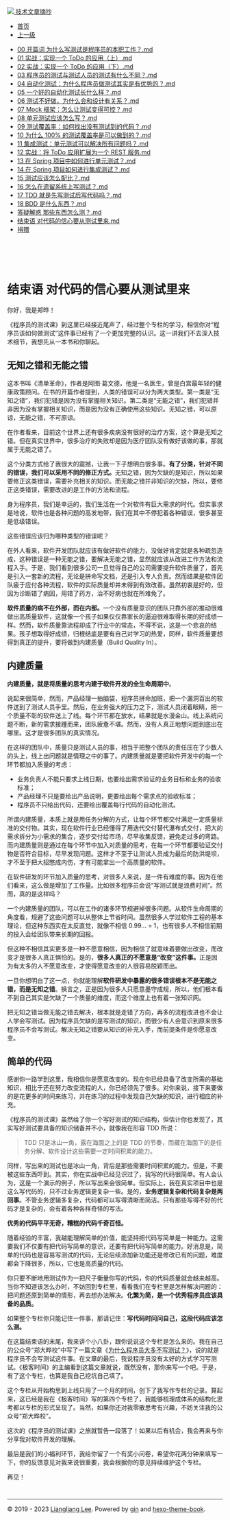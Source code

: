 <!DOCTYPE html>

<html xmlns="http://www.w3.org/1999/xhtml">
<head>
<head>
<meta content="text/html; charset=utf-8" http-equiv="Content-Type"/>
<meta content="width=device-width, initial-scale=1, maximum-scale=1.0, user-scalable=no" name="viewport"/>
<meta content="zh-cn" http-equiv="content-language"/>
<meta content="结束语 对代码的信心要从测试里来" name="description"/>
<link href="/static/favicon.png" rel="icon"/>
<title>结束语 对代码的信心要从测试里来 </title>
<link href="/static/index.css" rel="stylesheet"/>
<link href="/static/highlight.min.css" rel="stylesheet"/>
<script src="/static/highlight.min.js"></script>
<meta content="Hexo 4.2.0" name="generator"/>

</head>
<body>
<div class="book-container">
<div class="book-sidebar">
<div class="book-brand">
<a href="/">
<img src="/static/favicon.png"/>
<span>技术文章摘抄</span>
</a>
</div>
<div class="book-menu uncollapsible">
<ul class="uncollapsible">
<li><a class="current-tab" href="/">首页</a></li>
<li><a href="../">上一级</a></li>
</ul>
<ul class="uncollapsible">
<li>
<a class="menu-item" href="/%e4%b8%93%e6%a0%8f/%e7%a8%8b%e5%ba%8f%e5%91%98%e7%9a%84%e6%b5%8b%e8%af%95%e8%af%be/00%20%e5%bc%80%e7%af%87%e8%af%8d%20%e4%b8%ba%e4%bb%80%e4%b9%88%e5%86%99%e6%b5%8b%e8%af%95%e6%98%af%e7%a8%8b%e5%ba%8f%e5%91%98%e7%9a%84%e6%9c%ac%e8%81%8c%e5%b7%a5%e4%bd%9c%ef%bc%9f.md" id="00 开篇词 为什么写测试是程序员的本职工作？.md">00 开篇词 为什么写测试是程序员的本职工作？.md</a>
</li>
<li>
<a class="menu-item" href="/%e4%b8%93%e6%a0%8f/%e7%a8%8b%e5%ba%8f%e5%91%98%e7%9a%84%e6%b5%8b%e8%af%95%e8%af%be/01%20%e5%ae%9e%e6%88%98%ef%bc%9a%e5%ae%9e%e7%8e%b0%e4%b8%80%e4%b8%aa%20ToDo%20%e7%9a%84%e5%ba%94%e7%94%a8%ef%bc%88%e4%b8%8a%ef%bc%89.md" id="01 实战：实现一个 ToDo 的应用（上）.md">01 实战：实现一个 ToDo 的应用（上）.md</a>
</li>
<li>
<a class="menu-item" href="/%e4%b8%93%e6%a0%8f/%e7%a8%8b%e5%ba%8f%e5%91%98%e7%9a%84%e6%b5%8b%e8%af%95%e8%af%be/02%20%e5%ae%9e%e6%88%98%ef%bc%9a%e5%ae%9e%e7%8e%b0%e4%b8%80%e4%b8%aa%20ToDo%20%e7%9a%84%e5%ba%94%e7%94%a8%ef%bc%88%e4%b8%8b%ef%bc%89.md" id="02 实战：实现一个 ToDo 的应用（下）.md">02 实战：实现一个 ToDo 的应用（下）.md</a>
</li>
<li>
<a class="menu-item" href="/%e4%b8%93%e6%a0%8f/%e7%a8%8b%e5%ba%8f%e5%91%98%e7%9a%84%e6%b5%8b%e8%af%95%e8%af%be/03%20%e7%a8%8b%e5%ba%8f%e5%91%98%e7%9a%84%e6%b5%8b%e8%af%95%e4%b8%8e%e6%b5%8b%e8%af%95%e4%ba%ba%e5%91%98%e7%9a%84%e6%b5%8b%e8%af%95%e6%9c%89%e4%bb%80%e4%b9%88%e4%b8%8d%e5%90%8c%ef%bc%9f.md" id="03 程序员的测试与测试人员的测试有什么不同？.md">03 程序员的测试与测试人员的测试有什么不同？.md</a>
</li>
<li>
<a class="menu-item" href="/%e4%b8%93%e6%a0%8f/%e7%a8%8b%e5%ba%8f%e5%91%98%e7%9a%84%e6%b5%8b%e8%af%95%e8%af%be/04%20%e8%87%aa%e5%8a%a8%e5%8c%96%e6%b5%8b%e8%af%95%ef%bc%9a%e4%b8%ba%e4%bb%80%e4%b9%88%e7%a8%8b%e5%ba%8f%e5%91%98%e5%81%9a%e6%b5%8b%e8%af%95%e5%85%b6%e5%ae%9e%e6%98%af%e6%9c%89%e4%bc%98%e5%8a%bf%e7%9a%84%ef%bc%9f.md" id="04 自动化测试：为什么程序员做测试其实是有优势的？.md">04 自动化测试：为什么程序员做测试其实是有优势的？.md</a>
</li>
<li>
<a class="menu-item" href="/%e4%b8%93%e6%a0%8f/%e7%a8%8b%e5%ba%8f%e5%91%98%e7%9a%84%e6%b5%8b%e8%af%95%e8%af%be/05%20%e4%b8%80%e4%b8%aa%e5%a5%bd%e7%9a%84%e8%87%aa%e5%8a%a8%e5%8c%96%e6%b5%8b%e8%af%95%e9%95%bf%e4%bb%80%e4%b9%88%e6%a0%b7%ef%bc%9f.md" id="05 一个好的自动化测试长什么样？.md">05 一个好的自动化测试长什么样？.md</a>
</li>
<li>
<a class="menu-item" href="/%e4%b8%93%e6%a0%8f/%e7%a8%8b%e5%ba%8f%e5%91%98%e7%9a%84%e6%b5%8b%e8%af%95%e8%af%be/06%20%e6%b5%8b%e8%af%95%e4%b8%8d%e5%a5%bd%e5%81%9a%ef%bc%8c%e4%b8%ba%e4%bb%80%e4%b9%88%e4%bc%9a%e5%92%8c%e8%ae%be%e8%ae%a1%e6%9c%89%e5%85%b3%e7%b3%bb%ef%bc%9f.md" id="06 测试不好做，为什么会和设计有关系？.md">06 测试不好做，为什么会和设计有关系？.md</a>
</li>
<li>
<a class="menu-item" href="/%e4%b8%93%e6%a0%8f/%e7%a8%8b%e5%ba%8f%e5%91%98%e7%9a%84%e6%b5%8b%e8%af%95%e8%af%be/07%20Mock%20%e6%a1%86%e6%9e%b6%ef%bc%9a%e6%80%8e%e4%b9%88%e8%ae%a9%e6%b5%8b%e8%af%95%e5%8f%98%e5%be%97%e5%8f%af%e6%8e%a7%ef%bc%9f.md" id="07 Mock 框架：怎么让测试变得可控？.md">07 Mock 框架：怎么让测试变得可控？.md</a>
</li>
<li>
<a class="menu-item" href="/%e4%b8%93%e6%a0%8f/%e7%a8%8b%e5%ba%8f%e5%91%98%e7%9a%84%e6%b5%8b%e8%af%95%e8%af%be/08%20%e5%8d%95%e5%85%83%e6%b5%8b%e8%af%95%e5%ba%94%e8%af%a5%e6%80%8e%e4%b9%88%e5%86%99%ef%bc%9f.md" id="08 单元测试应该怎么写？.md">08 单元测试应该怎么写？.md</a>
</li>
<li>
<a class="menu-item" href="/%e4%b8%93%e6%a0%8f/%e7%a8%8b%e5%ba%8f%e5%91%98%e7%9a%84%e6%b5%8b%e8%af%95%e8%af%be/09%20%e6%b5%8b%e8%af%95%e8%a6%86%e7%9b%96%e7%8e%87%ef%bc%9a%e5%a6%82%e4%bd%95%e6%89%be%e5%87%ba%e6%b2%a1%e6%9c%89%e6%b5%8b%e8%af%95%e5%88%b0%e7%9a%84%e4%bb%a3%e7%a0%81%ef%bc%9f.md" id="09 测试覆盖率：如何找出没有测试到的代码？.md">09 测试覆盖率：如何找出没有测试到的代码？.md</a>
</li>
<li>
<a class="menu-item" href="/%e4%b8%93%e6%a0%8f/%e7%a8%8b%e5%ba%8f%e5%91%98%e7%9a%84%e6%b5%8b%e8%af%95%e8%af%be/10%20%e4%b8%ba%e4%bb%80%e4%b9%88%20100%25%20%e7%9a%84%e6%b5%8b%e8%af%95%e8%a6%86%e7%9b%96%e7%8e%87%e6%98%af%e5%8f%af%e4%bb%a5%e5%81%9a%e5%88%b0%e7%9a%84%ef%bc%9f.md" id="10 为什么 100% 的测试覆盖率是可以做到的？.md">10 为什么 100% 的测试覆盖率是可以做到的？.md</a>
</li>
<li>
<a class="menu-item" href="/%e4%b8%93%e6%a0%8f/%e7%a8%8b%e5%ba%8f%e5%91%98%e7%9a%84%e6%b5%8b%e8%af%95%e8%af%be/11%20%e9%9b%86%e6%88%90%e6%b5%8b%e8%af%95%ef%bc%9a%e5%8d%95%e5%85%83%e6%b5%8b%e8%af%95%e5%8f%af%e4%bb%a5%e8%a7%a3%e5%86%b3%e6%89%80%e6%9c%89%e9%97%ae%e9%a2%98%e5%90%97%ef%bc%9f.md" id="11 集成测试：单元测试可以解决所有问题吗？.md">11 集成测试：单元测试可以解决所有问题吗？.md</a>
</li>
<li>
<a class="menu-item" href="/%e4%b8%93%e6%a0%8f/%e7%a8%8b%e5%ba%8f%e5%91%98%e7%9a%84%e6%b5%8b%e8%af%95%e8%af%be/12%20%e5%ae%9e%e6%88%98%ef%bc%9a%e5%b0%86%20ToDo%20%e5%ba%94%e7%94%a8%e6%89%a9%e5%b1%95%e4%b8%ba%e4%b8%80%e4%b8%aa%20REST%20%e6%9c%8d%e5%8a%a1.md" id="12 实战：将 ToDo 应用扩展为一个 REST 服务.md">12 实战：将 ToDo 应用扩展为一个 REST 服务.md</a>
</li>
<li>
<a class="menu-item" href="/%e4%b8%93%e6%a0%8f/%e7%a8%8b%e5%ba%8f%e5%91%98%e7%9a%84%e6%b5%8b%e8%af%95%e8%af%be/13%20%e5%9c%a8%20Spring%20%e9%a1%b9%e7%9b%ae%e4%b8%ad%e5%a6%82%e4%bd%95%e8%bf%9b%e8%a1%8c%e5%8d%95%e5%85%83%e6%b5%8b%e8%af%95%ef%bc%9f.md" id="13 在 Spring 项目中如何进行单元测试？.md">13 在 Spring 项目中如何进行单元测试？.md</a>
</li>
<li>
<a class="menu-item" href="/%e4%b8%93%e6%a0%8f/%e7%a8%8b%e5%ba%8f%e5%91%98%e7%9a%84%e6%b5%8b%e8%af%95%e8%af%be/14%20%e5%9c%a8%20Spring%20%e9%a1%b9%e7%9b%ae%e5%a6%82%e4%bd%95%e8%bf%9b%e8%a1%8c%e9%9b%86%e6%88%90%e6%b5%8b%e8%af%95%ef%bc%9f.md" id="14 在 Spring 项目如何进行集成测试？.md">14 在 Spring 项目如何进行集成测试？.md</a>
</li>
<li>
<a class="menu-item" href="/%e4%b8%93%e6%a0%8f/%e7%a8%8b%e5%ba%8f%e5%91%98%e7%9a%84%e6%b5%8b%e8%af%95%e8%af%be/15%20%e6%b5%8b%e8%af%95%e5%ba%94%e8%af%a5%e6%80%8e%e4%b9%88%e9%85%8d%e6%af%94%ef%bc%9f.md" id="15 测试应该怎么配比？.md">15 测试应该怎么配比？.md</a>
</li>
<li>
<a class="menu-item" href="/%e4%b8%93%e6%a0%8f/%e7%a8%8b%e5%ba%8f%e5%91%98%e7%9a%84%e6%b5%8b%e8%af%95%e8%af%be/16%20%e6%80%8e%e4%b9%88%e5%9c%a8%e9%81%97%e7%95%99%e7%b3%bb%e7%bb%9f%e4%b8%8a%e5%86%99%e6%b5%8b%e8%af%95%ef%bc%9f.md" id="16 怎么在遗留系统上写测试？.md">16 怎么在遗留系统上写测试？.md</a>
</li>
<li>
<a class="menu-item" href="/%e4%b8%93%e6%a0%8f/%e7%a8%8b%e5%ba%8f%e5%91%98%e7%9a%84%e6%b5%8b%e8%af%95%e8%af%be/17%20TDD%20%e5%b0%b1%e6%98%af%e5%85%88%e5%86%99%e6%b5%8b%e8%af%95%e5%90%8e%e5%86%99%e4%bb%a3%e7%a0%81%e5%90%97%ef%bc%9f.md" id="17 TDD 就是先写测试后写代码吗？.md">17 TDD 就是先写测试后写代码吗？.md</a>
</li>
<li>
<a class="menu-item" href="/%e4%b8%93%e6%a0%8f/%e7%a8%8b%e5%ba%8f%e5%91%98%e7%9a%84%e6%b5%8b%e8%af%95%e8%af%be/18%20BDD%20%e6%98%af%e4%bb%80%e4%b9%88%e4%b8%9c%e8%a5%bf%ef%bc%9f.md" id="18 BDD 是什么东西？.md">18 BDD 是什么东西？.md</a>
</li>
<li>
<a class="menu-item" href="/%e4%b8%93%e6%a0%8f/%e7%a8%8b%e5%ba%8f%e5%91%98%e7%9a%84%e6%b5%8b%e8%af%95%e8%af%be/%e7%ad%94%e7%96%91%e8%a7%a3%e6%83%91%20%e9%82%a3%e4%ba%9b%e4%b8%9c%e8%a5%bf%e6%80%8e%e4%b9%88%e6%b5%8b%ef%bc%9f.md" id="答疑解惑 那些东西怎么测？.md">答疑解惑 那些东西怎么测？.md</a>
</li>
<li>
<a class="menu-item" href="/%e4%b8%93%e6%a0%8f/%e7%a8%8b%e5%ba%8f%e5%91%98%e7%9a%84%e6%b5%8b%e8%af%95%e8%af%be/%e7%bb%93%e6%9d%9f%e8%af%ad%20%e5%af%b9%e4%bb%a3%e7%a0%81%e7%9a%84%e4%bf%a1%e5%bf%83%e8%a6%81%e4%bb%8e%e6%b5%8b%e8%af%95%e9%87%8c%e6%9d%a5.md" id="结束语 对代码的信心要从测试里来.md">结束语 对代码的信心要从测试里来.md</a>
</li>
<li><a href="/assets/捐赠.md">捐赠</a></li>
</ul>
</div>
</div>
<div class="sidebar-toggle" onclick="sidebar_toggle()" onmouseleave="remove_inner()" onmouseover="add_inner()">
<div class="sidebar-toggle-inner"></div>
</div>
<div class="off-canvas-content">
<div class="columns">
<div class="column col-12 col-lg-12">
<div class="book-navbar">
<header class="navbar">
<section class="navbar-section">
<a onclick="open_sidebar()">
<i class="icon icon-menu"></i>
</a>
</section>
</header>
</div>
<div class="book-content" style="max-width: 960px; margin: 0 auto;
    overflow-x: auto;
    overflow-y: hidden;">
<div class="book-post">

<p align="center" id="tip"></p>
<h1 class="title" data-id="结束语 对代码的信心要从测试里来" id="title">结束语 对代码的信心要从测试里来</h1>
<div><p>你好，我是郑晔！</p>
<p>《程序员的测试课》到这里已经接近尾声了，经过整个专栏的学习，相信你对“程序员该如何做测试”这件事已经有了一个更加完整的认识。这一讲我们不去深入技术细节，我想先从一本书和你聊起。</p>
<h2 id="无知之错和无能之错">无知之错和无能之错</h2>
<p>这本书叫《清单革命》，作者是阿图·葛文德，他是一名医生，曾是白宫最年轻的健康政策顾问。在书的开篇作者提到，人类的错误可以分为两大类型。第一类是“无知之错”，我们犯错是因为没有掌握相关知识。第二类是“无能之错”，我们犯错并非因为没有掌握相关知识，而是因为没有正确使用这些知识。无知之错，可以原谅，无能之错，不可原谅。</p>
<p>在作者看来，目前这个世界上还有很多疾病没有很好的治疗方案，这个算是无知之错。但在真实世界中，很多治疗的失败却是因为医疗团队没有做好该做的事，那就属于无能之错了。</p>
<p>这个分类方式给了我很大的震撼，让我一下子想明白很多事。<strong>有了分类，针对不同的错误，我们可以采用不同的修正方式。</strong>无知之错，因为欠缺的是知识，所以如果要修正这类错误，需要补充相关的知识。而无能之错并非知识的欠缺，所以，要修正这类错误，需要改进的是工作的方法和流程。</p>
<p>身为程序员，我们是幸运的，我们生活在一个对软件有巨大需求的时代。但实事求是地说，软件也是各种问题的高发地带，我们在其中不停犯着各种错误，很多甚至是低级错误。</p>
<p>这些错误应该归为哪种类型的错误呢？</p>
<p>在外人看来，软件开发团队就应该有做好软件的能力，没做好肯定就是各种疏忽造成，这种错误是一种无能之错，要解决无能之错，显然就应该从改进工作方法和流程入手。于是，我们看到很多公司一旦觉得自己的公司需要提升软件质量了，首先是引入一套新的流程，无论是拼命写文档，还是引入专人负责。然而结果是软件团队疲于应付各种流程，软件的实际质量却并未得到有效改善。虽然初衷是好的，但因为诊断错了病因，用错了药方，治不好病也就在所难免了。</p>
<p><strong>软件质量的病不在外部，而在内部。</strong>一个没有质量意识的团队只靠外部的推动很难做出高质量软件，这就像一个孩子如果仅仅靠家长的逼迫很难取得长期的好成绩一样。然而，软件质量靠流程却成了行业中的常态，不得不说，这是一个悲哀的结果。孩子想取得好成绩，归根结底是要有自己对学习的热爱，同样，软件质量要想得到真正的提升，要将做到内建质量（Build Quality In）。</p>
<h2 id="内建质量">内建质量</h2>
<p><strong>内建质量，就是将质量的思考内建于软件开发的全生命周期中</strong>。</p>
<p>说起来很简单，然而，产品经理一拍脑袋，程序员拼命加班，把一个漏洞百出的软件送到了测试人员手里。然后，在业务强大的压力之下，测试人员闭着眼睛，把一个质量不彰的软件送上了线。每个环节都在放水，结果就是水漫金山。线上系统问题不断，新的需求接踵而来，团队疲惫不堪。然而，没有人真正地想问题到底出在哪里。这才是很多团队的真实情况。</p>
<p>在这样的团队中，质量只是测试人员的事，相当于把整个团队的责任压在了少数人的头上，线上出问题就是情理之中的事了。内建质量就是要把软件开发中的每一个环节都加入质量的考虑：</p>
<ul>
<li>业务负责人不能只要求上线日期，也要给出需求验证的业务目标和业务的验收标准；</li>
<li>产品经理不只是要给出产品说明，更要给出每个需求点的验收标准；</li>
<li>程序员不只给出代码，还要给出覆盖每行代码的自动化测试。</li>
</ul>
<p>所谓内建质量，本质上就是用任务分解的方式，让每个环节都交付满足一定质量标准的交付物。其实，现在软件行业已经懂得了用迭代交付替代瀑布式交付，把大的需求拆分为小需求的集合，逐步交付给市场，尽早收集反馈，避免走过多的弯路。而内建质量则是通过在每个环节中加入对质量的思考，在每一个环节都要验证交付物是否符合目标，尽早发现问题。这样才不至于让测试人员成为最后的防洪堤坝，才不至于把大招憋成内伤，才有可能拿出一个高质量的软件。</p>
<p>在软件研发的环节加入质量的思考，对很多人来说，是一件有难度的事。因为在他们看来，这么做是增加了工作量。比如很多程序员会说“写测试就是浪费时间”。然而，真的是这样吗？</p>
<p>一个内建质量的团队，可以在工作的诸多环节规避掉很多问题。从软件生命周期的角度看，规避了这些问题可以从整体上节省时间。虽然很多人学过软件工程的基本理论，但这种东西实在太反直觉，就像不相信 0.99… = 1，也有很多人不相信前期的投入会给团队带来长期的回报。</p>
<p>但这种不相信其实更多是一种不愿意相信，因为相信了就意味着要做出改变，而改变才是很多人真正惧怕的。是的，<strong>很多人真正的不愿意是“改变”这件事。</strong>正是因为有太多的人不愿意改变，才使得愿意改变的人很容易脱颖而出。</p>
<p>一旦你想明白了这一点，你就能理解<strong>软件研发中暴露的很多错误根本不是无能之错，而是无知之错</strong>。换言之，正是因为很多人只愿意墨守成规，所以，他们根本看不到自己其实是欠缺了一个质量的维度，而这个维度上也有着一张知识网。</p>
<p>把无知之错当做无能之错去解决，根本就是走错了方向，再多的流程改进也不会让人学会写测试。因为程序员欠缺的是写测试的知识，而很少有人会意识到原来很多程序员不会写测试。解决无知之错要从知识的补充入手，而前提条件是你愿意改变。</p>
<h2 id="简单的代码">简单的代码</h2>
<p>感谢你一路学到这里，我相信你是愿意改变的。现在你已经具备了改变所需的基础知识，相比于还在努力改变流程的人，你已经领先了很多。对你来说，接下来要做的是花更多的时间来练习，并在练习的过程中发现自己欠缺的知识，进行相应的补充。</p>
<p>《程序员的测试课》虽然给了你一个写好测试的知识结构，但估计你也发现了，其实写好测试要具备的知识储备并不小，就像我在形容 TDD 所说：</p>
<blockquote>
<p>TDD 只是冰山一角，露在海面之上的是 TDD 的节奏，而藏在海面下的是任务分解、软件设计这些需要一定时间积累的能力。</p>
</blockquote>
<p>同样，写出来的测试也是冰山一角，背后是那些需要时间积累的能力。但是，不要被这些东西吓到。其实，你在实战中已经见识过了，我写的代码很简单。有人会认为，这是一个演示的例子，所以写出来会很简单。但实际上，我在真实项目中也是这么写代码的，只不过业务逻辑更复杂一些。是的，<strong>业务逻辑复杂和代码复杂是两回事</strong>。不管业务逻辑多复杂，代码都可以写得清晰而简洁。只有那些写得不好的代码才是复杂的，会有着各种各样奇怪的写法。</p>
<p><strong>优秀的代码平平无奇，糟糕的代码千奇百怪。</strong></p>
<p>随着经验的丰富，我越能理解简单的价值，能坚持把代码写简单是一种能力。这需要我们不仅要有把代码写简单的意识，还要有把代码写简单的能力。好消息是，简单的代码也是容易写测试的代码，无论后续添加新功能还是修改已有的问题，难度都会下降很多，所以，它也是高质量的代码。</p>
<p>你只要不断地用测试作为一把尺子衡量你写的代码，你的代码质量就会越来越高。当你不知道该怎么办时，不妨回到专栏里，看看我们在专栏里是怎样解决问题的：把问题还原到简单的情形，再去想办法解决。<strong>化繁为简，是一个优秀程序员应该具备的品质。</strong></p>
<p>如果整个专栏你只能记住一件事，那请记住：<strong>写代码时问问自己，这段代码应该怎么测。</strong></p>
<p>在这篇结束语的末尾，我来讲个小八卦，跟你说说这个专栏是怎么来的。我在自己的公众号“郑大晔校”中写了一篇文章《<a href="https://mp.weixin.qq.com/s/pw3Be_1Zq4y65bkbww7J4g" target="_blank">为什么程序员大多不写测试？</a>》，说的就是程序员不会写测试这件事。在文章的最后，我说程序员没有太好的方式学习写测试。《极客时间》的主编看到这篇文章就说，既然没有，那你来写一个吧。于是，有了这个专栏，也算是我自己挖坑自己填了。</p>
<p>这个专栏从开始构思到上线只用了一个月的时间，创下了我写作专栏的记录。算起来，这已经是我在《极客时间》写的第四个专栏了，我能够梳理成体系的结构化思考都以专栏的形式呈现了。当然，如果你还对我零散思考有兴趣，不妨关注我的公众号“郑大晔校”。</p>
<p>这次的《程序员的测试课》之旅就暂告一段落了！如果以后有机会，我会再来与你分享我对软件开发的理解。</p>
<p>最后是我们的小福利环节，我给你留了一个有奖小问卷，希望你花两分钟来填写一下，你的反馈意见对我来说很重要，我会根据你的意见持续维护这个专栏。</p>
<p>再见！</p>
<p><a href="https://jinshuju.net/f/UUBFn8" target="_blank"><img alt="" src="assets/34f58e2060d947658cfb67bd2efd6366.jpg"/></a></p>
</div>
</div>
<div>
<div id="prePage" style="float: left">
</div>
<div id="nextPage" style="float: right">
</div>
</div>
</div>
</div>
</div>
<div class="copyright">
<hr/>
<p>© 2019 - 2023 <a href="/cdn-cgi/l/email-protection#9af6f6f6a3aeababaaaddafdf7fbf3f6b4f9f5f7" target="_blank">Liangliang Lee</a>.
                    Powered by <a href="https://github.com/gin-gonic/gin" target="_blank">gin</a> and <a href="https://github.com/kaiiiz/hexo-theme-book" target="_blank">hexo-theme-book</a>.</p>
</div>
</div>
<a class="off-canvas-overlay" onclick="hide_canvas()"></a>
</div>
<script>(function(){function c(){var b=a.contentDocument||a.contentWindow.document;if(b){var d=b.createElement('script');d.innerHTML="window.__CF$cv$params={r:'8f0e48123b7a9c2c',t:'MTczNDAxMjQ1NC4wMDAwMDA='};var a=document.createElement('script');a.nonce='';a.src='/cdn-cgi/challenge-platform/scripts/jsd/main.js';document.getElementsByTagName('head')[0].appendChild(a);";b.getElementsByTagName('head')[0].appendChild(d)}}if(document.body){var a=document.createElement('iframe');a.height=1;a.width=1;a.style.position='absolute';a.style.top=0;a.style.left=0;a.style.border='none';a.style.visibility='hidden';document.body.appendChild(a);if('loading'!==document.readyState)c();else if(window.addEventListener)document.addEventListener('DOMContentLoaded',c);else{var e=document.onreadystatechange||function(){};document.onreadystatechange=function(b){e(b);'loading'!==document.readyState&&(document.onreadystatechange=e,c())}}}})();</script></body>

<script src="/static/index.js"></script>
</head></html>